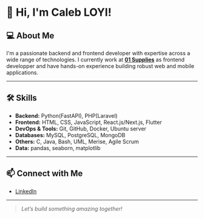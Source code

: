 <!--<p align="center">
  <img src="https://github.com/CalebLYC.png" width="150" alt="Caleb LOYI's avatar" />
</p>-->

# 👋 Hi, I'm Caleb LOYI!

## 💻 About Me

I'm a passionate backend and frontend developer with expertise across a wide range of technologies. I currently work at [**01 Supplies**](https://01supplies.com) as frontend developper and have hands-on experience building robust web and mobile applications.

---

## 🛠️ Skills

- **Backend:** Python(FastAPI), PHP(Laravel)
- **Frontend:** HTML, CSS, JavaScript, React.js/Next.js, Flutter
- **DevOps & Tools:** Git, GitHub, Docker, Ubuntu server
- **Databases:** MySQL, PostgreSQL, MongoDB
- **Others:** C, Java, Bash, UML, Merise, Agile Scrum
- **Data:** pandas, seaborn, matplotlib

---

## 📫 Connect with Me

- [LinkedIn](https://www.linkedin.com/in/caleb-loyi-57a450255/)

---

> *Let’s build something amazing together!*
